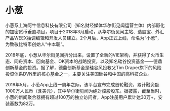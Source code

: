 # 

# 小葱

小葱系上海阿牛信息科技有限公司（知名财经媒体华尔街见闻运营主体）内部孵化的加密货币垂直项目，项目于2018年3月启动，从华尔街见闻主站、选股宝、外汇产品WEEX抽调编辑和开发人员建立。2个月后，App正式上线，命名为“小葱”，为致敬比特币创始人“中本聪”。

2018年底，小葱从华尔街见闻拆分出来，设置了全新的VIE架构，并获得了火币生态、同舟资本、回向基金、OK资本的战略投资，以及知名硅谷投资基金——德鼎创新基金的投资。据了解，德鼎创新基金是硅谷风投教父Tim Draper旗下的风险投资体系DVN里的核心基金之一，主要关注美国硅谷和中国的高科技企业。

2019年5月，小葱App上线一周年之际，该平台宣布完成首轮融资，累计融资额1000万人民币（含美元），其中华尔街见闻为绝对控股股东。据披露，截至当时，小葱的新闻聚合器拥有超过100万的独立访问者，App注册用户累计达30万+，安装基数为82万。

